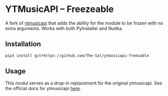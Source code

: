# YTMusicAPI – Freezeable 

A fork of [ytmusicapi](http://github.com/sigma67/ytmusicapi) that adds the ability for the module to be frozen with no extra arguments. 
Works with both PyInstaller and Nuitka.

## Installation
```bash
pip3 install git+https://github.com/The-Sal/ytmusicapi-freezable
```

## Usage
This modul serves as a drop-in replacement for the original ytmusicapi. 
See the official docs for ytmusicapi [here](https://ytmusicapi.readthedocs.io/en/latest/).
